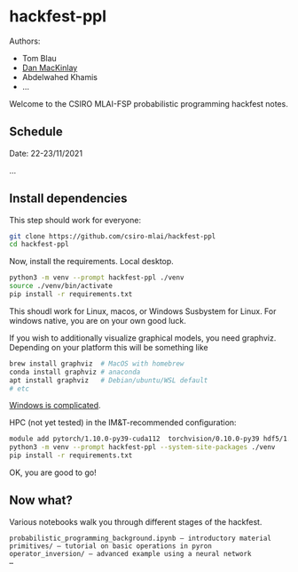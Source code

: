 # hackfest-ppl

Authors:
- Tom Blau
- [Dan MacKinlay](http://danmackinlay.name)
- Abdelwahed Khamis
- …

Welcome to the CSIRO MLAI-FSP probabilistic programming hackfest notes.

## Schedule

Date: 22-23/11/2021

…

## Install dependencies

This step should work for everyone:

```bash
git clone https://github.com/csiro-mlai/hackfest-ppl
cd hackfest-ppl
```

Now, install the requirements.
Local desktop.
```bash
python3 -m venv --prompt hackfest-ppl ./venv
source ./venv/bin/activate
pip install -r requirements.txt
```

This shoudl work for Linux, macos, or Windows Susbystem for Linux. 
For windows native, you are on your own good luck.

If you wish to additionally visualize graphical models, you need graphviz.
Depending on your platform this will be something like

```bash
brew install graphviz  # MacOS with homebrew
conda install graphviz # anaconda
apt install graphviz   # Debian/ubuntu/WSL default
# etc
```

[Windows is complicated](https://forum.graphviz.org/t/new-simplified-installation-procedure-on-windows/224).

HPC (not yet tested) in the IM&T-recommended configuration:

```bash
module add pytorch/1.10.0-py39-cuda112  torchvision/0.10.0-py39 hdf5/1.12.0-mpi graphviz
python3 -m venv --prompt hackfest-ppl --system-site-packages ./venv
pip install -r requirements.txt
```

OK, you are good to go!
## Now what?

Various notebooks walk you through different stages of the hackfest.

```text
probabilistic_programming_background.ipynb — introductory material
primitives/ — tutorial on basic operations in pyron
operator_inversion/ — advanced example using a neural network
…
```